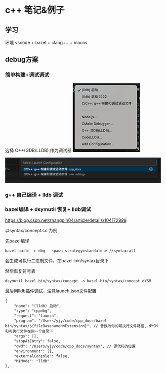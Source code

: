 # c++ 笔记&例子


## 学习
环境 vscode + bazel + clang++ + macos

## debug方案

### 简单构建+调试调试
选择 C++(GDB/LLDB) 作为调试器
![alt text](image.png)

![alt text](image-1.png)

### g++ 自己编译 + lldb 调试



### bazel编译 + dsymutil 恢复+ lldb调试
https://blog.csdn.net/zhangpin04/article/details/104172999

以syntax/concept.cc 为例

先bazel编译
```
bazel build -c dbg --spawn_strategy=standalone //syntax:all
```
会生成可执行二进制文件，在bazel-bin/syntax目录下

然后恢复符号表
```
dsymutil bazel-bin/syntax/concept -o bazel-bin/syntax/concept.dYSM
```


最后用lldb插件调试，注意launch.json文件配置
```
{
    "name": "(lldb) 启动",
    "type": "cppdbg",
    "request": "launch",
    "program": "/Users/yjy/code/cpp_docs/bazel-bin/syntax/${fileBasenameNoExtension}", // 替换为你的可执行文件路径,.dYSM和可执行文件在同一个目录下
    "args": [],
    "stopAtEntry": false,
    "cwd": "/Users/yjy/code/cpp_docs/syntax", // 源代码的位置
    "environment": [],
    "externalConsole": false,
    "MIMode": "lldb"
},
```
